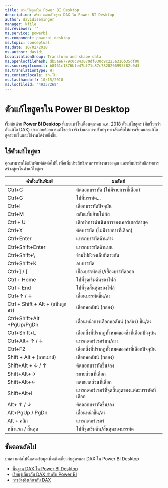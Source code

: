 ```yaml
---
title: ตัวแก้ไขสูตรใน Power BI Desktop
description: สร้าง และแก้ไขสูตร DAX ใน Power BI Desktop
author: davidiseminger
manager: kfile
ms.reviewer: ''
ms.service: powerbi
ms.component: powerbi-desktop
ms.topic: conceptual
ms.date: 10/02/2018
ms.author: davidi
LocalizationGroup: Transform and shape data
ms.openlocfilehash: db5ae6779c0c843070df030c9c225a316b35df00
ms.sourcegitcommit: b8461c1876bfe47bf71c87c7820266993f82c0d3
ms.translationtype: HT
ms.contentlocale: th-TH
ms.lasthandoff: 10/15/2018
ms.locfileid: "49337269"
---
```

# <a name="formula-editor-in-power-bi-desktop"></a>ตัวแก้ไขสูตรใน Power BI Desktop

เริ่มต้นด้วย **Power BI Desktop** ที่เผยแพร่ในเดือนตุลาคม ค.ศ. 2018 ตัวแก้ไขสูตร (มักเรียกว่าตัวแก้ไข DAX) ประกอบด้วยการแก้ไขอย่างจริงจังและการปรับปรุงทางลัดเพื่อให้การเขียนและแก้ไขสูตรง่ายขึ้นและใช้งานได้ง่ายยิ่งขึ้น 

## <a name="using-the-formula-editor"></a>ใช้ตัวแก้ไขสูตร

คุณสามารถใช้แป้นพิมพ์ลัดต่อไปนี้ เพื่อเพิ่มประสิทธิภาพการทำงานของคุณ และเพิ่มประสิทธิภาพการสร้างสูตรในตัวแก้ไขสูตร


|คำสั่งแป้นพิมพ์  |ผลลัพธ์  |
|---------|---------|
|Ctrl+C  | คัดลอกบรรทัด (ไม่มีรายการที่เลือก) |
|Ctrl+G  |ไปที่บรรทัด... |
|Ctrl+I  |เลือกบรรทัดปัจจุบัน  |
|Ctrl+M  |สลับแท็บย้ายโฟกัส |
|Ctrl + U  |เลิกทำการดำเนินการของเคอร์เซอร์ล่าสุด  |
|Ctrl+X   | ตัดบรรทัด (ไม่มีรายการที่เลือก) |
|Ctrl+Enter  |แทรกบรรทัดด้านล่าง  |
|Ctrl+Shift+Enter  |แทรกบรรทัดด้านบน  |
|Ctrl+Shift+\  |ข้ามไปยังวงเล็บที่ตรงกัน  |
|Ctrl+Shift+K  |ลบบรรทัด  |
|Ctrl+] / [  |เยื้องบรรทัดเข้า/เยื้องบรรทัดออก  |
|Ctrl + Home  |ไปที่จุดเริ่มต้นของไฟล์  |
|Ctrl + End  |ไปที่จุดสิ้นสุดของไฟล์  |
|Ctrl+↑ / ↓   |เลื่อนบรรทัดขึ้น/ลง  |
|Ctrl + Shift + Alt + (แป้นลูกศร)  |เลือกคอลัมน์ (กล่อง)  |
|Ctrl+Shift+Alt +PgUp/PgDn  |เลื่อนหน้าการเลือกคอลัมน์ (กล่อง) ขึ้น/ลง |
|Ctrl+Shift+L  |เลือกสิ่งที่ปรากฏทั้งหมดของสิ่งที่เลือกปัจจุบัน |
|Ctrl+Alt+ ↑ / ↓  |แทรกเคอร์เซอร์บน/ล่าง  |
|Ctrl+F2  |เลือกสิ่งที่ปรากฏทั้งหมดของคำที่เลือกปัจจุบัน | 
|Shift + Alt + (ลากเมาส์) |เลือกคอลัมน์ (กล่อง)  |
|Shift+Alt + ↓ / ↑  |คัดลอกบรรทัดขึ้น/ลง  |
|Shift+Alt+→  |ขยายส่วนที่เลือก  |
|Shift+Alt+←  |ลดขนาดส่วนที่เลือก |
|Shift+Alt+I  |แทรกเคอร์เซอร์ที่จุดสิ้นสุดของแต่ละบรรทัดที่เลือก |
|Alt+ ↑ / ↓  | คัดลอกบรรทัดขึ้น/ลง |
|Alt+PgUp / PgDn  |เลื่อนหน้าขึ้น/ลง  |
|Alt + คลิก  |แทรกเคอร์เซอร์  |
|หน้าแรก / สิ้นสุด  |ไปที่จุดเริ่มต้น/สิ้นสุดของบรรทัด  |

## <a name="next-steps"></a>ขั้นตอนถัดไป

บทความต่อไปนี้แสดงข้อมูลเพิ่มเติมเกี่ยวกับสูตรและ DAX ใน Power BI Desktop

* [พื้นฐาน DAX ใน Power BI Desktop](desktop-quickstart-learn-dax-basics.md)
* [เรียนรู้เกี่ยวกับ DAX สำหรับ Power BI](https://docs.microsoft.com/power-bi/guided-learning/introductiontodax?tutorial-step=1)
* [การอ้างอิงเกี่ยวกับ DAX](https://msdn.microsoft.com/query-bi/dax/data-analysis-expressions-dax-reference)

